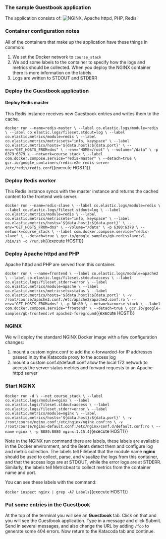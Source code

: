 ### The sample Guestbook application
The application consists of:
![NGINX, Apache httpd, PHP, Redis](https://raw.githubusercontent.com/elastic/katacoda-scenarios/master/images/GuestbookArchWithNGINX.001.png)

### Container configuration notes
All of the containers that make up the application have these things in common:
1. We set the Docker network to `course_stack`
1. We add some labels to the container to specify how the logs and metrics should be collected. When you deploy the NGINX container there is more information on the labels.
1. Logs are written to STDOUT and STDERR

### Deploy the Guestbook application

#### Deploy Redis master
This Redis instance receives new Guestbook entries and writes them to the cache.

`docker run --name=redis-master \
  --label co.elastic.logs/module=redis \
  --label co.elastic.logs/fileset.stdout=log \
  --label co.elastic.metrics/module=redis \
  --label co.elastic.metrics/metricsets="info, keyspace" \
  --label co.elastic.metrics/hosts='${data.host}:${data.port}' \
  --env="GET_HOSTS_FROM=dns" \
  --env="HOME=/root" \
  --volume="/data" \
  -p 6379:6379 \
  --network=course_stack \
  --label com.docker.compose.service="redis-master" \
  --detach=true \
  gcr.io/google_containers/redis:e2e redis-server /etc/redis/redis.conf`{{execute HOST1}}

### Deploy Redis worker
This Redis instance syncs with the master instance and returns the cached content to the frontend web server.

`docker run --name=redis-slave \
  --label co.elastic.logs/module=redis \
  --label co.elastic.logs/fileset.stdout=log \
  --label co.elastic.metrics/module=redis \
  --label co.elastic.metrics/metricsets="info, keyspace" \
  --label co.elastic.metrics/hosts='${data.host}:${data.port}' \
  --env="GET_HOSTS_FROM=dns" \
  --volume="/data" \
  -p 6380:6379 \
  --network=course_stack \
  --label com.docker.compose.service="redis-slave" \
  --detach=true \
  gcr.io/google_samples/gb-redisslave:v1 /bin/sh -c /run.sh`{{execute HOST1}}

### Deploy Apache httpd and PHP
Apache httpd and PHP are served from this container.

`docker run \
  --name=frontend \
  --label co.elastic.logs/module=apache2 \
  --label co.elastic.logs/fileset.stdout=access \
  --label co.elastic.logs/fileset.stderr=error \
  --label co.elastic.metrics/module=apache \
  --label co.elastic.metrics/metricsets=status \
  --label co.elastic.metrics/hosts='${data.host}:${data.port}' \
  -v /root/course/apache2.conf:/etc/apache2/apache2.conf:ro \
  --env="GET_HOSTS_FROM=dns" \
  -p 80:80 \
  --network=course_stack \
  --label com.docker.compose.service="frontend" \
  --detach=true \
  gcr.io/google-samples/gb-frontend:v4 apache2-foreground`{{execute HOST1}}


### NGINX
We will deploy the standard NGINX Docker image with a few configuration changes:
1. mount a custom nginx.conf to add the x-forwarded-for IP addresses passed in by the Katacoda proxy to the access log
1. mount a custom conf.d/default.conf allow the local 172 network to access the server status metrics and forward requests to an Apache httpd server

### Start NGINX
`docker run -d \
--net course_stack \
--label co.elastic.logs/module=nginx \
--label co.elastic.logs/fileset.stdout=access \
--label co.elastic.logs/fileset.stderr=error \
--label co.elastic.metrics/module=nginx \
--label co.elastic.metrics/hosts='${data.host}:${data.port}' \
-v /root/course/nginx.conf:/etc/nginx/nginx.conf:ro \
-v /root/course/nginx-default.conf:/etc/nginx/conf.d/default.conf:ro \
--name nginx \
-p 8080:8080 nginx:1.15.4`{{execute HOST1}}

Note in the NGINX run command there are labels, these labels are available in the Docker environment, and the Beats detect them and configure log and metric collection.  The labels tell Filebeat that the module name **nginx** should be used to collect, parse, and visualize the logs from this container, and that the access logs are at STDOUT, while the error logs are at STDERR.  Similarly, the labels tell Metricbeat to collect metrics from the container name and port.

You can see these labels with the command:

`docker inspect nginx | grep -A7 Labels`{{execute HOST1}}

### Put some entries in the Guestbook
At the top of the terminal you will see an **Guestbook** tab.  Click on that and you will see the Guestbook application.  Type in a message and click Submit.  Send in several messages, and also change the URL by adding `/foo` to generate some 404 errors.  Now return to the Katacoda tab and continue.

